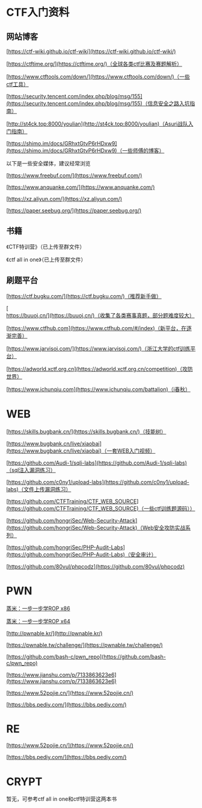 # CTF入门资料

## 网站博客

[https://ctf-wiki.github.io/ctf-wiki](https://ctf-wiki.github.io/ctf-wiki/)

[https://ctftime.org/](https://ctftime.org/)（全球各类ctf比赛及赛题解析）

[https://www.ctftools.com/down/](https://www.ctftools.com/down/)（一些ctf工具）

[https://security.tencent.com/index.php/blog/msg/155](https://security.tencent.com/index.php/blog/msg/155)（信息安全之路入坑指南）

[http://st4ck.top:8000/youlian](http://st4ck.top:8000/youlian)（Asuri战队入门指南）

[https://shimo.im/docs/GRhxtGtvP6rHDxw9](https://shimo.im/docs/GRhxtGtvP6rHDxw9)（一些师傅的博客）

以下是一些安全媒体，建议经常浏览

[https://www.freebuf.com/](https://www.freebuf.com/)

[https://www.anquanke.com/](https://www.anquanke.com/)

[https://xz.aliyun.com/](https://xz.aliyun.com/)

[https://paper.seebug.org/](https://paper.seebug.org/)

## 书籍

《CTF特训营》（已上传至群文件）

《ctf all in one》（已上传至群文件）

## 刷题平台

[https://ctf.bugku.com/](https://ctf.bugku.com/)（推荐新手做）

[https://buuoj.cn/](https://buuoj.cn/)（收集了各类赛事真题，部分题难度较大）

[https://www.ctfhub.com](https://www.ctfhub.com/#/index)（新平台，在逐渐完善）

[https://www.jarvisoj.com/](https://www.jarvisoj.com/)（浙江大学的ctf训练平台）

[https://adworld.xctf.org.cn](https://adworld.xctf.org.cn/competition)（攻防世界）

[https://www.ichunqiu.com](https://www.ichunqiu.com/battalion)（i春秋）

# WEB

[https://skills.bugbank.cn/](https://skills.bugbank.cn/)（技能树）

[https://www.bugbank.cn/live/xiaobai](https://www.bugbank.cn/live/xiaobai)（一套WEB入门视频）

[https://github.com/Audi-1/sqli-labs](https://github.com/Audi-1/sqli-labs)（sql注入漏洞练习）

[https://github.com/c0ny1/upload-labs](https://github.com/c0ny1/upload-labs)（文件上传漏洞练习）

[https://github.com/CTFTraining/CTF_WEB_SOURCE](https://github.com/CTFTraining/CTF_WEB_SOURCE)（一些ctf训练题源码））

[https://github.com/hongriSec/Web-Security-Attack](https://github.com/hongriSec/Web-Security-Attack)（Web安全攻防实战系列）

[https://github.com/hongriSec/PHP-Audit-Labs](https://github.com/hongriSec/PHP-Audit-Labs)（安全审计）

[https://github.com/80vul/phpcodz](https://github.com/80vul/phpcodz)

# PWN

[蒸米：一步一步学ROP x86](https://sp4n9x.github.io/2018/05/10/%E4%B8%80%E6%AD%A5%E4%B8%80%E6%AD%A5%E5%AD%A6ROP%E4%B9%8BLinux_x86%E7%AF%87-%E8%92%B8%E7%B1%B3/)

[蒸米：一步一步学ROP x64](https://sp4n9x.github.io/2018/05/11/%E4%B8%80%E6%AD%A5%E4%B8%80%E6%AD%A5%E5%AD%A6ROP%E4%B9%8BLinux_x64%E7%AF%87-%E8%92%B8%E7%B1%B3/)

[http://pwnable.kr/](http://pwnable.kr/)

[https://pwnable.tw/challenge/](https://pwnable.tw/challenge/)

[https://github.com/bash-c/pwn_repo](https://github.com/bash-c/pwn_repo)

[https://www.jianshu.com/p/7133863623e6](https://www.jianshu.com/p/7133863623e6)

[https://www.52pojie.cn/](https://www.52pojie.cn/)

[https://bbs.pediy.com/](https://bbs.pediy.com/)

# RE

[https://www.52pojie.cn/](https://www.52pojie.cn/)

[https://bbs.pediy.com/](https://bbs.pediy.com/)

# CRYPT

暂无，可参考ctf all in one和ctf特训营这两本书

# 







